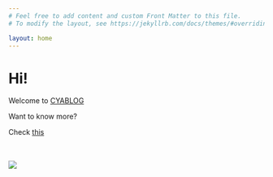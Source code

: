 ```yaml
---
# Feel free to add content and custom Front Matter to this file.
# To modify the layout, see https://jekyllrb.com/docs/themes/#overriding-theme-defaults

layout: home
---
```


<h1>Hi!</h1>
<span>Welcome to <a href="https://cdevjs.github.io">CYABLOG</a></span>
<p>Want to know more?</p>
<p>Check <a href="https://cdevjs.github.io/about">this</a></p>
<br>
<br>
<div>
  <img src="https://i.pinimg.com/originals/d4/81/f3/d481f3c72e283309071f79e01b05c06d.gif">
</div>
<br>
<br>

